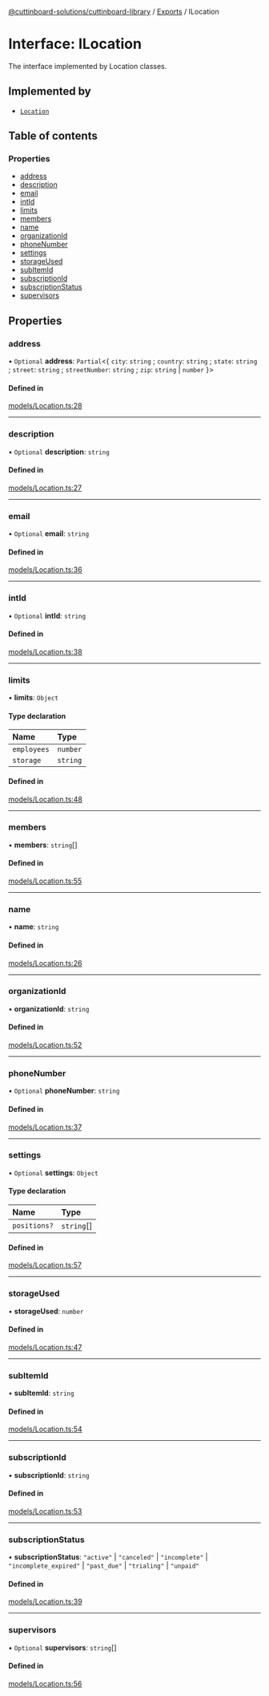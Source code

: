 [@cuttinboard-solutions/cuttinboard-library](../README.md) / [Exports](../modules.md) / ILocation

# Interface: ILocation

The interface implemented by Location classes.

## Implemented by

- [`Location`](../classes/Location.md)

## Table of contents

### Properties

- [address](ILocation.md#address)
- [description](ILocation.md#description)
- [email](ILocation.md#email)
- [intId](ILocation.md#intid)
- [limits](ILocation.md#limits)
- [members](ILocation.md#members)
- [name](ILocation.md#name)
- [organizationId](ILocation.md#organizationid)
- [phoneNumber](ILocation.md#phonenumber)
- [settings](ILocation.md#settings)
- [storageUsed](ILocation.md#storageused)
- [subItemId](ILocation.md#subitemid)
- [subscriptionId](ILocation.md#subscriptionid)
- [subscriptionStatus](ILocation.md#subscriptionstatus)
- [supervisors](ILocation.md#supervisors)

## Properties

### address

• `Optional` **address**: `Partial`<{ `city`: `string` ; `country`: `string` ; `state`: `string` ; `street`: `string` ; `streetNumber`: `string` ; `zip`: `string` \| `number`  }\>

#### Defined in

[models/Location.ts:28](https://github.com/Cuttinboard-Solutions/Cuttinboard-Library/blob/8f7247f/src/models/Location.ts#L28)

___

### description

• `Optional` **description**: `string`

#### Defined in

[models/Location.ts:27](https://github.com/Cuttinboard-Solutions/Cuttinboard-Library/blob/8f7247f/src/models/Location.ts#L27)

___

### email

• `Optional` **email**: `string`

#### Defined in

[models/Location.ts:36](https://github.com/Cuttinboard-Solutions/Cuttinboard-Library/blob/8f7247f/src/models/Location.ts#L36)

___

### intId

• `Optional` **intId**: `string`

#### Defined in

[models/Location.ts:38](https://github.com/Cuttinboard-Solutions/Cuttinboard-Library/blob/8f7247f/src/models/Location.ts#L38)

___

### limits

• **limits**: `Object`

#### Type declaration

| Name | Type |
| :------ | :------ |
| `employees` | `number` |
| `storage` | `string` |

#### Defined in

[models/Location.ts:48](https://github.com/Cuttinboard-Solutions/Cuttinboard-Library/blob/8f7247f/src/models/Location.ts#L48)

___

### members

• **members**: `string`[]

#### Defined in

[models/Location.ts:55](https://github.com/Cuttinboard-Solutions/Cuttinboard-Library/blob/8f7247f/src/models/Location.ts#L55)

___

### name

• **name**: `string`

#### Defined in

[models/Location.ts:26](https://github.com/Cuttinboard-Solutions/Cuttinboard-Library/blob/8f7247f/src/models/Location.ts#L26)

___

### organizationId

• **organizationId**: `string`

#### Defined in

[models/Location.ts:52](https://github.com/Cuttinboard-Solutions/Cuttinboard-Library/blob/8f7247f/src/models/Location.ts#L52)

___

### phoneNumber

• `Optional` **phoneNumber**: `string`

#### Defined in

[models/Location.ts:37](https://github.com/Cuttinboard-Solutions/Cuttinboard-Library/blob/8f7247f/src/models/Location.ts#L37)

___

### settings

• `Optional` **settings**: `Object`

#### Type declaration

| Name | Type |
| :------ | :------ |
| `positions?` | `string`[] |

#### Defined in

[models/Location.ts:57](https://github.com/Cuttinboard-Solutions/Cuttinboard-Library/blob/8f7247f/src/models/Location.ts#L57)

___

### storageUsed

• **storageUsed**: `number`

#### Defined in

[models/Location.ts:47](https://github.com/Cuttinboard-Solutions/Cuttinboard-Library/blob/8f7247f/src/models/Location.ts#L47)

___

### subItemId

• **subItemId**: `string`

#### Defined in

[models/Location.ts:54](https://github.com/Cuttinboard-Solutions/Cuttinboard-Library/blob/8f7247f/src/models/Location.ts#L54)

___

### subscriptionId

• **subscriptionId**: `string`

#### Defined in

[models/Location.ts:53](https://github.com/Cuttinboard-Solutions/Cuttinboard-Library/blob/8f7247f/src/models/Location.ts#L53)

___

### subscriptionStatus

• **subscriptionStatus**: ``"active"`` \| ``"canceled"`` \| ``"incomplete"`` \| ``"incomplete_expired"`` \| ``"past_due"`` \| ``"trialing"`` \| ``"unpaid"``

#### Defined in

[models/Location.ts:39](https://github.com/Cuttinboard-Solutions/Cuttinboard-Library/blob/8f7247f/src/models/Location.ts#L39)

___

### supervisors

• `Optional` **supervisors**: `string`[]

#### Defined in

[models/Location.ts:56](https://github.com/Cuttinboard-Solutions/Cuttinboard-Library/blob/8f7247f/src/models/Location.ts#L56)
